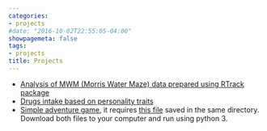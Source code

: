 ```yaml
---
categories:
- projects
#date: "2016-10-02T22:55:05-04:00"
showpagemeta: false
tags:
- projects
title: Projects
---
```


- [Analysis of MWM (Morris Water Maze) data prepared using RTrack package](/project1) 
- [Drugs intake based on personality traits](/project2)
- [Simple adventure game](/project3.py), it requires [this file](/ProjectData.txt) saved in the same directory. Download both files to your computer and run using python 3.